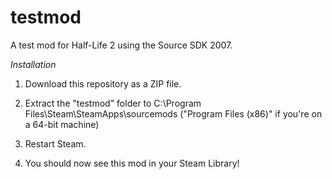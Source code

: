 testmod
=======

A test mod for Half-Life 2 using the Source SDK 2007.


_Installation_
1. Download this repository as a ZIP file.

2. Extract the "testmod" folder to C:\Program Files\Steam\SteamApps\sourcemods ("Program Files (x86)" if you're on a 64-bit machine)

3. Restart Steam.

4. You should now see this mod in your Steam Library!
